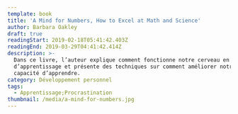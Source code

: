 ```yaml
---
template: book
title: 'A Mind for Numbers, How to Excel at Math and Science'
author: Barbara Oakley
draft: true
readingStart: 2019-02-18T05:41:42.403Z
readingEnd: 2019-03-29T04:41:42.414Z
description: >-
  Dans ce livre, l’auteur explique comment fonctionne notre cerveau en terme
  d’apprentissage et présente des techniques sur comment améliorer notre
  capacité d’apprendre.
category: Développement personnel
tags:
  - Apprentissage;Procrastination
thumbnail: /media/a-mind-for-numbers.jpg
---
```


